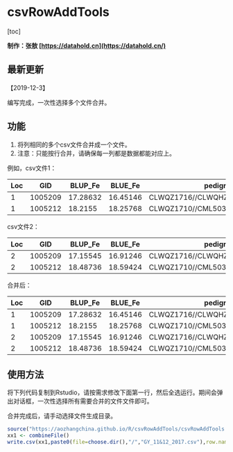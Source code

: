 # csvRowAddTools

[toc]

**制作：张敖 [https://datahold.cn](https://datahold.cn/)**

## 最新更新

【2019-12-3】

编写完成，一次性选择多个文件合并。

## 功能

1. 将列相同的多个csv文件合并成一个文件。
2. 注意：只能按行合并，请确保每一列都是数据都能对应上。

例如，csv文件1：

| Loc  | GID     | BLUP_Fe  | BLUE_Fe  | pedigree                       |
| ---- | ------- | -------- | -------- | ------------------------------ |
| 1    | 1005209 | 17.28632 | 16.45146 | CLWQZ1716//CLWQHZN19/CLWQHZN77 |
| 1    | 1005212 | 18.2155  | 18.25768 | CLWQZ1710//CML503/CML557       |

csv文件2：

| Loc  | GID     | BLUP_Fe  | BLUE_Fe  | pedigree                       |
| ---- | ------- | -------- | -------- | ------------------------------ |
| 2    | 1005209 | 17.15545 | 16.91246 | CLWQZ1716//CLWQHZN19/CLWQHZN77 |
| 2    | 1005212 | 18.48736 | 18.59424 | CLWQZ1710//CML503/CML557       |

合并后：

| Loc  | GID     | BLUP_Fe  | BLUE_Fe  | pedigree                       |
| ---- | ------- | -------- | -------- | ------------------------------ |
| 1    | 1005209 | 17.28632 | 16.45146 | CLWQZ1716//CLWQHZN19/CLWQHZN77 |
| 1    | 1005212 | 18.2155  | 18.25768 | CLWQZ1710//CML503/CML557       |
| 2    | 1005209 | 17.15545 | 16.91246 | CLWQZ1716//CLWQHZN19/CLWQHZN77 |
| 2    | 1005212 | 18.48736 | 18.59424 | CLWQZ1710//CML503/CML557       |

## 使用方法

将下列代码复制到Rstudio，请按需求修改下面第一行，然后全选运行。期间会弹出对话框，一次性选择所有需要合并的文件文件即可。

合并完成后，请手动选择文件生成目录。

```r
source("https://aozhangchina.github.io/R/csvRowAddTools/csvRowAddTools.r")   # 加载程序文件，需要联网
xx1 <- combineFile()
write.csv(xx1,paste0(file=choose.dir(),"/","GY_11&12_2017.csv"),row.names = F)   #? 请修改【GY_11&12_2017.csv】为你自己的文件名。
```

